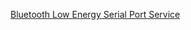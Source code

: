 [Bluetooth Low Energy Serial Port Service](http://support.connectblue.com/display/PRODBTSPA/connectBlue+Low+Energy+Serial+Port+Service)
